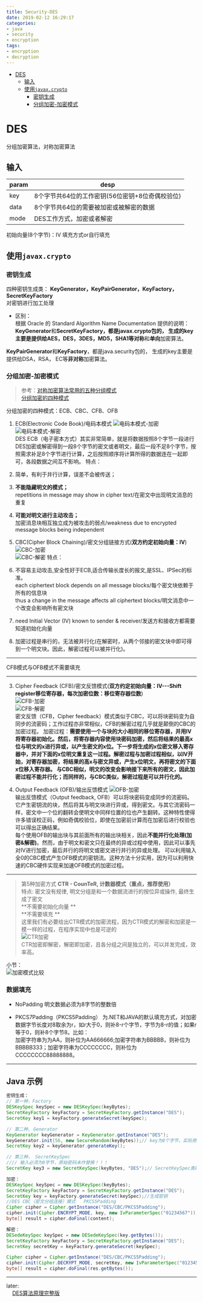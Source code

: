 ```yaml
---
title: Security-DES
date: 2019-02-12 16:29:17
categories:
- java
- security
- encryption
tags:
- encryption
- decryption
---
```

<!-- TOC -->

- [DES](#des)
  - [输入](#%E8%BE%93%E5%85%A5)
  - [使用`javax.crypto`](#%E4%BD%BF%E7%94%A8javaxcrypto)
    - [密钥生成](#%E5%AF%86%E9%92%A5%E7%94%9F%E6%88%90)
    - [分组加密-加密模式](#%E5%88%86%E7%BB%84%E5%8A%A0%E5%AF%86-%E5%8A%A0%E5%AF%86%E6%A8%A1%E5%BC%8F)

<!-- /TOC -->
# DES
分组加密算法，对称加密算法
## 输入
| param | desp |
| --- | --- |
| key  | 8个字节共64位的工作密钥(56位密钥+8位奇偶校验位) |
| data | 8个字节共64位的需要被加密或被解密的数据 |
| mode | DES工作方式，加密或者解密 |

初始向量(8个字节)：IV
填充方式or自行填充
<!-- more -->
## 使用`javax.crypto`

### 密钥生成
四种密钥生成类： **KeyGenerator，KeyPairGenerator，KeyFactory，SecretKeyFactory**      
对密钥进行加工处理  
- 区别：   
 根据 Oracle 的 Standard Algorithm Name Documentation 提供的说明：  
 **KeyGenerator**和**SecretKeyFactory，**都是javax.crypto包的，
  生成的key主要是提供给AES，DES，3DES，MD5，SHA1等**对称**和**单向**加密算法。

 **KeyPairGenerator**和**KeyFactory**，都是java.security包的， 生成的key主要是提供给DSA，RSA， EC等**非对称**加密算法。


### 分组加密-加密模式
>参考：[对称加密算法常用的五种分组模式](https://blog.csdn.net/weixin_42940826/article/details/83687007)  
[分组加密的四种模式](https://blog.csdn.net/includeiostream123/article/details/51066799)

分组加密的四种模式：ECB、CBC、CFB、OFB  
1. ECB(Electronic Code Book)/电码本模式
![电码本模式-加密](https://img-blog.csdn.net/20160405180712271?watermark/2/text/aHR0cDovL2Jsb2cuY3Nkbi5uZXQv/font/5a6L5L2T/fontsize/400/fill/I0JBQkFCMA==/dissolve/70/gravity/Center "电码本模式-加密")    
![电码本模式-解密](https://img-blog.csdn.net/20160405180727459?watermark/2/text/aHR0cDovL2Jsb2cuY3Nkbi5uZXQv/font/5a6L5L2T/fontsize/400/fill/I0JBQkFCMA==/dissolve/70/gravity/Center "电码本模式-解密")    
DES ECB（电子密本方式）其实非常简单，就是将数据按照8个字节一段进行DES加密或解密得到一段8个字节的密文或者明文，最后一段不足8个字节，按照需求补足8个字节进行计算，之后按照顺序将计算所得的数据连在一起即可，各段数据之间互不影响。
特点：    
 1. 简单，有利于并行计算，误差不会被传送；  
 2. **不能隐藏明文的模式；**  
 repetitions in message may show in cipher text/在密文中出现明文消息的重复 
 3. **可能对明文进行主动攻击；**    
 加密消息块相互独立成为被攻击的弱点/weakness due to encrypted message blocks being independent

2. CBC(Cipher Block Chaining)/密文分组链接方式(**双方约定初始向量：IV**)
![CBC-加密](https://img-blog.csdn.net/20160405180943506 "CBC-加密")  
![CBC-解密](https://img-blog.csdn.net/20160405180951038 "CBC-解密")
特点：  
 1. 不容易主动攻击,安全性好于ECB,适合传输长度长的报文,是SSL、IPSec的标准。  
 each ciphertext block depends on all message blocks/每个密文块依赖于所有的信息块  
 thus a change in the message affects all ciphertext blocks/明文消息中一个改变会影响所有密文块  
 2. need Initial Vector (IV) known to sender & receiver/发送方和接收方都需要知道初始化向量     
 3. 加密过程是串行的，无法被并行化(在解密时，从两个邻接的密文块中即可得到一个明文块。因此，解密过程可以被并行化)。

---
CFB模式与OFB模式不需要填充

---

3. Cipher Feedback (CFB)/密文反馈模式(**双方约定初始向量：IV---Shift register移位寄存器，每次加密位数：移位寄存器位数**)  
![CFB-加密](https://img-blog.csdn.net/20160405181228492 "CFB-加密")    
![CFB-解密]( "CFB-解密")      
密文反馈（CFB，Cipher feedback）模式类似于CBC，可以将块密码变为自同步的流密码；工作过程亦非常相似，CFB的解密过程几乎就是颠倒的CBC的加密过程。
加密过程：**需要使用一个与块的大小相同的移位寄存器，并用IV将寄存器初始化。**然后，将寄存器内容使用块密码加密，然后将结果的最高x位与明文的x进行异或，以产生密文的x位。下一步将生成的x位密文移入寄存器中，并对下面的x位明文重复这一过程。解密过程与加密过程相似，以IV开始，对寄存器加密，将结果的高x与密文异或，产生x位明文，再将密文的下面x位移入寄存器。
与CBC相似，**明文的改变会影响接下来所有的密文**，因此**加密过程不能并行化；**而同样的，与CBC类似**，解密过程是可以并行化的。**

4. Output Feedback (OFB)/输出反馈模式
![OFB-加密](https://img-blog.csdn.net/20160405181324195 "OFB-加密")   
输出反馈模式（Output feedback, OFB）可以将块密码变成同步的流密码。它产生密钥流的块，然后将其与明文块进行异或，得到密文。与其它流密码一样，密文中一个位的翻转会使明文中同样位置的位也产生翻转。这种特性使得许多错误校正码，例如奇偶校验位，即使在加密前计算而在加密后进行校验也可以得出正确结果。    
每个使用OFB的输出块与其前面所有的输出块相关，因此**不能并行化处理(加密&解密)**。然而，由于明文和密文只在最终的异或过程中使用，因此可以事先对IV进行加密，最后并行的将明文或密文进行并行的异或处理。
可以利用输入全0的CBC模式产生OFB模式的密钥流。这种方法十分实用，因为可以利用快速的CBC硬件实现来加速OFB模式的加密过程。

---

> 第5种加密方式  **CTR - CounTeR, 计数器模式（重点，推荐使用）**   
> 特点: 密文没有规律, 明文分组是和一个数据流进行的按位异或操作, 最终生成了密文  
> **不需要初始化向量 **   
> **不需要填充 **     
> 这里我们有必要给出CTR模式的加密流程，因为CTR模式的解密和加密是一模一样的过程，在程序实现中也是可逆的   
> ![CTR加密](https://img-blog.csdnimg.cn/2018110314132228.png "CTR加密")  
> CTR加密即解密，解密即加密，且各分组之间是独立的，可以并发完成，效率高。  

小节：  
![加密模式比较](https://img-blog.csdnimg.cn/20181103140304845.png "加密模式比较")


### 数据填充
- NoPadding
明文数据必须为8字节的整数倍

- PKCS7Padding（PKCS5Padding）
为.NET和JAVA的默认填充方式，对加密数据字节长度对8取余为r，如r大于0，则补8-r个字节，字节为8-r的值；如果r等于0，则补8个字节8。比如：  
加密字符串为为AA，则补位为AA666666;加密字符串为BBBBB，则补位为BBBBB333；加密字符串为CCCCCCCC，则补位为CCCCCCCC88888888。  

---

## Java 示例
```java
密钥生成：
// 第一种，Factory
DESKeySpec keySpec = new DESKeySpec(keyBytes);
SecretKeyFactory keyFactory = SecretKeyFactory.getInstance("DES");
SecretKey key1 = keyFactory.generateSecret(keySpec);

// 第二种, Generator
KeyGenerator keyGenerator = KeyGenerator.getInstance("DES");
keyGenerator.init(56, new SecureRandom(keyBytes));// key为8个字节，实际用了56位； 后面随机数用key作为种子seed生成
SecretKey key2 = keyGenerator.generateKey();

// 第三种， SecretKeySpec
//// 输入必须为8字节，原始密码未作替换！！！
SecretKey key3 = new SecretKeySpec(keyBytes, "DES");// SecretKeySpec类同时实现了Key和KeySpec接口

加密：
DESKeySpec keySpec = new DESKeySpec(keyBytes);
SecretKeyFactory keyFactory = SecretKeyFactory.getInstance("DES");
SecretKey key = keyFactory.generateSecret(keySpec);//生成密钥
//DES CBC（密文分组连接）模式   PKCS5Padding
Cipher cipher = Cipher.getInstance("DES/CBC/PKCS5Padding");
cipher.init(Cipher.ENCRYPT_MODE, key, new IvParameterSpec("01234567"));
byte[] result = cipher.doFinal(content);

解密：
DESedeKeySpec keySpec = new DESedeKeySpec(key.getBytes());
SecretKeyFactory keyFactory = SecretKeyFactory.getInstance("DES");
SecretKey secretKey = keyFactory.generateSecret(keySpec);

Cipher cipher = Cipher.getInstance("DES/CBC/PKCS5Padding");
cipher.init(Cipher.DECRYPT_MODE, secretKey, new IvParameterSpec("01234567"));
byte[] result = cipher.doFinal(res.getBytes());
```

---
later:  
&nbsp;&nbsp;&nbsp;&nbsp;[DES算法原理完整版](https://blog.csdn.net/qq_27570955/article/details/52442092)
